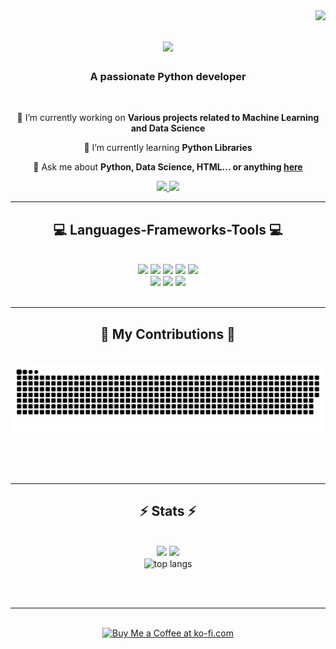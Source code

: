 <img align="right" src="https://visitor-badge.laobi.icu/badge?page_id=ReetikaChavan.Reetikachavan" />

<h1 align="center">
    <img src="https://readme-typing-svg.herokuapp.com/?font=Righteous&size=35&center=true&vCenter=true&width=500&height=70&duration=4000&lines=Hi+There!+👋;+I'm+Reetika+Chavan!;" />
</h1>

<h3 align="center">A passionate Python developer</h3>

<br/>

<div align="center">
 
 🔭 I’m currently working on **Various projects related to Machine Learning and Data Science**
 
 🌱 I’m currently learning **Python Libraries**

💬 Ask me about **Python, Data Science, HTML... or anything [here](https://github.com/salesp07/salesp07/issues)**


 </div>
 
<div align="center"> 
  <a href="mailto:reetikachavan02@gmail.com">
    <img src="https://img.shields.io/badge/Gmail-333333?style=for-the-badge&logo=gmail&logoColor=red" />
  </a>
  <a href="https://linkedin.com/in/Reetika-Chavan" target="_blank">
    <img src="https://img.shields.io/badge/LinkedIn-0077B5?style=for-the-badge&logo=linkedin&logoColor=white" target="_blank" />
  </a>
  
</div>

<hr/>
 
<h2 align="center">💻 Languages-Frameworks-Tools 💻</h2>
<br/>
<div align="center">
    <img src="https://img.shields.io/badge/python-yellow?style=for-the-badge&logo=python&logoColor=white" />
    <img src="https://img.shields.io/badge/java-red?style=for-the-badge&logo=java&logoColor=white" />
    <img src="https://img.shields.io/badge/html-orange?style=for-the-badge&logo=html5&logoColor=white" />
    <img src="https://img.shields.io/badge/css-blue?style=for-the-badge&logo=css3&logoColor=white" />
    <img src="https://img.shields.io/badge/visual%20studio-purple?style=for-the-badge&logo=visual-studio&logoColor=white" /><br>
    <img src="https://img.shields.io/badge/github-purple?style=for-the-badge&logo=github&logoColor=white" />
    <img src="https://img.shields.io/badge/flutter-blue?style=for-the-badge&logo=flutter&logoColor=white" />
    <img src="https://img.shields.io/badge/powerbi-purple?style=for-the-badge&logo=powerbi&logoColor=white" />
</div>

<br/>
<hr/>



<div align="center">
  <h2>🐍 My Contributions 🐍</h2>
  <br>
  <img alt="snake eating my contributions" src="https://raw.githubusercontent.com/ReetikaChavan/ReetikaChavan/output/github-contribution-grid-snake.svg" />
  
  <br/><br/><br/>
</div>

<hr/>

<h2 align="center">⚡ Stats ⚡</h2>
<br>

<div align="center">
	<img width="48%" src="https://github-readme-stats.vercel.app/api?username=ReetikaChavan&show_icons=true&theme=react" />
	<img width="48%" src="https://github-readme-streak-stats.herokuapp.com/?user=ReetikaChavan&theme=react" />
	 <br/>
  <img width=325 align="center" src="https://github-readme-stats-salesp07.vercel.app/api/top-langs/?username=ReetikaChavan&hide=HTML&langs_count=8&layout=compact&theme=react&border_radius=10&size_weight=0.5&count_weight=0.5&exclude_repo=github-readme-stats" alt="top langs" />
</div>

<br/><br/>

<hr/>

<br/>

<div align="center">
<a href='https://ko-fi.com/V7V4RAK9C' target='_blank'><img height='64' style='border:0px;height:64px;' src='https://storage.ko-fi.com/cdn/kofi1.png?v=3' border='0' alt='Buy Me a Coffee at ko-fi.com' /></a>
</div>

<br/>
